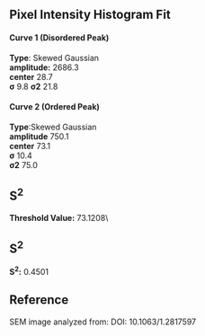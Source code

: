 ## Pixel Intensity Histogram Fit

#### Curve 1 (Disordered Peak)
**Type**: Skewed Gaussian\
**amplitude:** 2686.3\
**center** 28.7\
**σ** 9.8
**σ2** 21.8


#### Curve 2 (Ordered Peak)
**Type**:Skewed Gaussian\
**amplitude** 750.1\
**center** 73.1\
**σ** 10.4\
**σ2** 75.0


## S<sup>2</sup>
**Threshold Value:** 73.1208\
## S<sup>2</sup>
**S<sup>2</sup>:** 0.4501


















## Reference
SEM image analyzed from:
DOI: 10.1063/1.2817597
